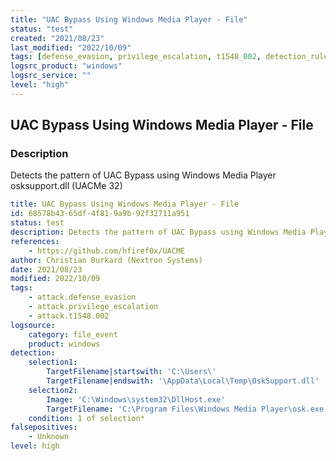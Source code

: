 ```yaml
---
title: "UAC Bypass Using Windows Media Player - File"
status: "test"
created: "2021/08/23"
last_modified: "2022/10/09"
tags: [defense_evasion, privilege_escalation, t1548_002, detection_rule]
logsrc_product: "windows"
logsrc_service: ""
level: "high"
---
```


## UAC Bypass Using Windows Media Player - File

### Description

Detects the pattern of UAC Bypass using Windows Media Player osksupport.dll (UACMe 32)

```yml
title: UAC Bypass Using Windows Media Player - File
id: 68578b43-65df-4f81-9a9b-92f32711a951
status: test
description: Detects the pattern of UAC Bypass using Windows Media Player osksupport.dll (UACMe 32)
references:
    - https://github.com/hfiref0x/UACME
author: Christian Burkard (Nextron Systems)
date: 2021/08/23
modified: 2022/10/09
tags:
    - attack.defense_evasion
    - attack.privilege_escalation
    - attack.t1548.002
logsource:
    category: file_event
    product: windows
detection:
    selection1:
        TargetFilename|startswith: 'C:\Users\'
        TargetFilename|endswith: '\AppData\Local\Temp\OskSupport.dll'
    selection2:
        Image: 'C:\Windows\system32\DllHost.exe'
        TargetFilename: 'C:\Program Files\Windows Media Player\osk.exe'
    condition: 1 of selection*
falsepositives:
    - Unknown
level: high

```

